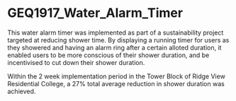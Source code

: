 # GEQ1917_Water_Alarm_Timer

This water alarm timer was implemented as part of a sustainability project targeted at reducing shower time. By displaying a running timer for users as they showered and having an
alarm ring after a certain alloted duration, it enabled users to be more conscious of their shower duration, and be incentivised to cut down their shower duration.

Within the 2 week implementation period in the Tower Block of Ridge View Residential College, a 27% total average reduction in shower duration was achieved.
